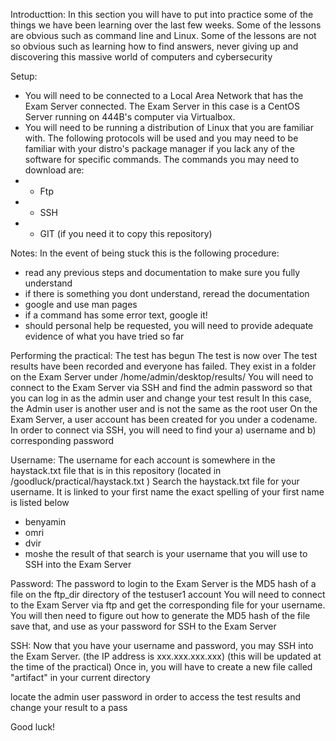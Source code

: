 Introducttion:
In this section you will have to put into practice some of the things we have been learning over the last few weeks. 
Some of the lessons are obvious such as command line and Linux.
Some of the lessons are not so obvious such as learning how to find answers, never giving up and discovering this massive world of computers and cybersecurity

Setup:
- You will need to be connected to a Local Area Network that has the Exam Server connected. The Exam Server in this case is a CentOS Server running on 444B's computer via Virtualbox.
- You will need to be running a distribution of Linux that you are familiar with. The following protocols will be used and you may need to be familiar with your distro's package manager if you lack any of the software for specific commands. The commands you may need to download are:
- - Ftp
- - SSH
- - GIT (if you need it to copy this repository)

Notes:
In the event of being stuck this is the following procedure:
- read any previous steps and documentation to make sure you fully understand
- if there is something you dont understand, reread the documentation
- google and use man pages
- if a command has some error text, google it!
- should personal help be requested, you will need to provide adequate evidence of what you have tried so far


Performing the practical:
The test has begun
The test is now over
The test results have been recorded and everyone has failed.
They exist in a folder on the Exam Server under /home/admin/desktop/results/
You will need to connect to the Exam Server via SSH and find the admin password so that you can log in as the admin user and change your test result
In this case, the Admin user is another user and is not the same as the root user
On the Exam Server, a user account has been created for you under a codename.
In order to connect via SSH, you will need to find your a) username and b) corresponding password

Username:
The username for each account is somewhere in the haystack.txt file that is in this repository (located in /goodluck/practical/haystack.txt )
Search the haystack.txt file for your username. It is linked to your first name
the exact spelling of your first name is listed below
- benyamin
- omri
- dvir
- moshe
the result of that search is your username that you will use to SSH into the Exam Server

Password:
The password to login to the Exam Server is the MD5 hash of a file on the ftp_dir directory of the testuser1 account
You will need to connect to the Exam Server via ftp and get the corresponding file for your username.
You will then need to figure out how to generate the MD5 hash of the file save that, and use as your password for SSH to the Exam Server

SSH:
Now that you have your username and password, you may SSH into the Exam Server. (the IP address is xxx.xxx.xxx.xxx) (this will be updated at the time of the practical)
Once in, you will have to create a new file called "artifact" in your current directory

locate the admin user password in order to access the test results and change your result to a pass

Good luck!








